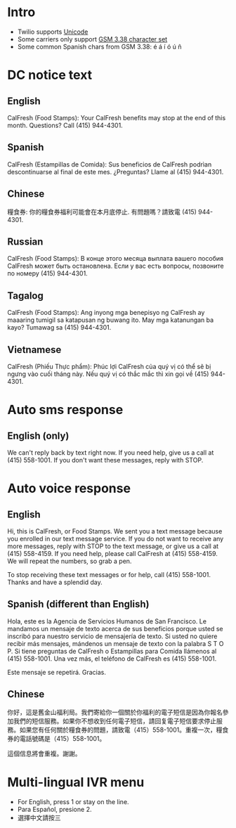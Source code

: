 # Intro
- Twilio supports [Unicode](http://en.wikipedia.org/wiki/Unicode)
- Some carriers only support [GSM 3.38 character set](http://en.wikipedia.org/wiki/GSM_03.38)
- Some common Spanish chars from GSM 3.38: é á í ó ú ñ

# DC notice text

## English
CalFresh (Food Stamps): Your CalFresh benefits may stop at the end of this month. Questions? Call (415) 944-4301.

## Spanish
CalFresh (Estampillas de Comida): Sus beneficios de CalFresh podrìan descontinuarse al final de este mes. ¿Preguntas? Llame al (415) 944-4301.

## Chinese
糧食券: 你的糧食券福利可能會在本月底停止. 有問題嗎？請致電 (415) 944-4301.

## Russian
CalFresh (Food Stamps): В конце этого месяца выплата вашего пособия CalFresh может быть остановлена. Если у вас есть вопросы, позвоните по номеру (415) 944-4301.

## Tagalog
CalFresh (Food Stamps): Ang inyong mga benepisyo ng CalFresh ay maaaring tumigil sa katapusan ng buwang ito. May mga katanungan ba kayo? Tumawag sa (415) 944-4301.

## Vietnamese
CalFresh (Phiếu Thực phẩm): Phúc lợi CalFresh của quý vị có thể sẽ bị ngưng vào cuối tháng này. Nếu quý vị có thắc mắc thì xin gọi về (415) 944-4301.

# Auto sms response

## English (only)
We can't reply back by text right now. If you need help, give us a call at (415) 558-1001. If you don't want these messages, reply with STOP.

# Auto voice response

## English
Hi, this is CalFresh, or Food Stamps. We sent you a text message because you enrolled in our text message service. If you do not want to receive any more messages, reply with STOP to the text message, or give us a call at (415) 558-4159. If you need help, please call CalFresh at (415) 558-4159. We will repeat the numbers, so grab a pen.

To stop receiving these text messages or for help, call (415) 558-1001. Thanks and have a splendid day.

## Spanish (different than English)
Hola, este es la Agencia de Servicios Humanos de San Francisco. Le mandamos un mensaje de texto acerca de sus beneficios porque usted se inscribó para nuestro servicio de mensajería de texto. Si usted no quiere recibir más mensajes, mándenos un mensaje de texto con la palabra S T O P. Si tiene preguntas de CalFresh o Estampillas para Comida llámenos al (415) 558-1001. Una vez más, el teléfono de CalFresh es (415) 558-1001.

Este mensaje se repetirá. Gracias.

## Chinese
你好，這是舊金山福利局。我們寄給你一個關於你福利的電子短信是因為你報名參加我們的短信服務。如果你不想收到任何電子短信，請回复電子短信要求停止服務。如果您有任何關於糧食券的問題，請致電（415）558-1001。重複一次，糧食券的電話號碼是（415）558-1001。

這個信息將會重複。謝謝。



# Multi-lingual IVR menu
- For English, press 1 or stay on the line.
- Para Español, presione 2.
- 選擇中文請按三
